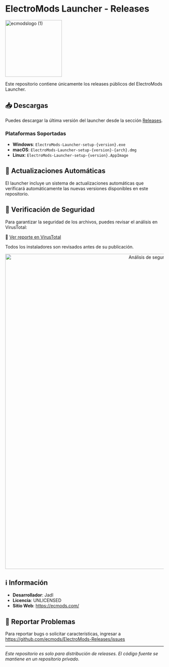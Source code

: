 # ElectroMods Launcher - Releases

<img width="180" height="180" alt="ecmodslogo (1)" src="https://github.com/user-attachments/assets/200f9300-9d17-44ae-a22b-a062d381cca2" />

Este repositorio contiene únicamente los releases públicos del ElectroMods Launcher.

## 📥 Descargas

Puedes descargar la última versión del launcher desde la sección [Releases](https://github.com/ecmods/ElectroMods-Releases/releases).

### Plataformas Soportadas

- **Windows**: `ElectroMods-Launcher-setup-{version}.exe`
- **macOS**: `ElectroMods-Launcher-setup-{version}-{arch}.dmg`
- **Linux**: `ElectroMods-Launcher-setup-{version}.AppImage`

## 🔄 Actualizaciones Automáticas

El launcher incluye un sistema de actualizaciones automáticas que verificará automáticamente las nuevas versiones disponibles en este repositorio.

## 🧩 Verificación de Seguridad

Para garantizar la seguridad de los archivos, puedes revisar el análisis en VirusTotal:

🔗 [Ver reporte en VirusTotal](https://www.virustotal.com/gui/file/ae71862c3975bc6a0c88f539eaaaec5446bd8a8d20390f0501639d392c6e0f0e/detection)

Todos los instaladores son revisados antes de su publicación.

<p align="center"> <img width="1000" alt="Análisis de seguridad en VirusTotal" src="https://github.com/user-attachments/assets/ec3c929e-85e7-461b-8d84-195f1d4fa1b6" /> </p>

## ℹ️ Información

- **Desarrollador**: Jadl
- **Licencia**: UNLICENSED
- **Sitio Web**: https://ecmods.com/

## 🐛 Reportar Problemas

Para reportar bugs o solicitar características, ingresar a https://github.com/ecmods/ElectroMods-Releases/issues

---

*Este repositorio es solo para distribución de releases. El código fuente se mantiene en un repositorio privado.*
